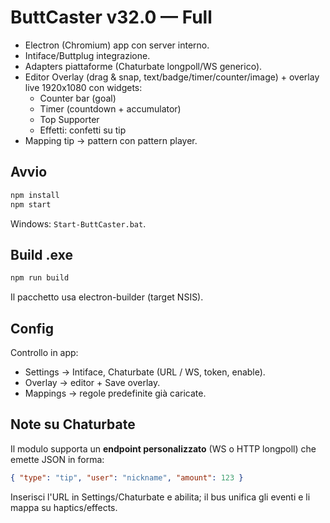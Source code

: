
# ButtCaster v32.0 — Full

- Electron (Chromium) app con server interno.
- Intiface/Buttplug integrazione.
- Adapters piattaforme (Chaturbate longpoll/WS generico).
- Editor Overlay (drag & snap, text/badge/timer/counter/image) + overlay live 1920x1080 con widgets:
  - Counter bar (goal)
  - Timer (countdown + accumulator)
  - Top Supporter
  - Effetti: confetti su tip
- Mapping tip → pattern con pattern player.

## Avvio
```bash
npm install
npm start
```
Windows: `Start-ButtCaster.bat`.

## Build .exe
```bash
npm run build
```
Il pacchetto usa electron-builder (target NSIS).

## Config
Controllo in app:
- Settings → Intiface, Chaturbate (URL / WS, token, enable).
- Overlay → editor + Save overlay.
- Mappings → regole predefinite già caricate.

## Note su Chaturbate
Il modulo supporta un **endpoint personalizzato** (WS o HTTP longpoll) che emette JSON in forma:
```json
{ "type": "tip", "user": "nickname", "amount": 123 }
```
Inserisci l'URL in Settings/Chaturbate e abilita; il bus unifica gli eventi e li mappa su haptics/effects.
